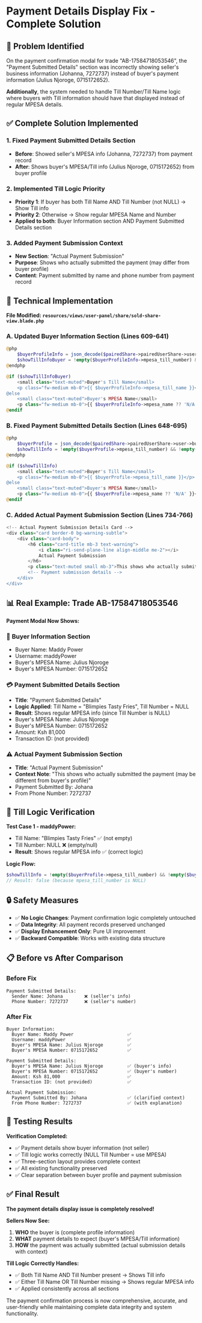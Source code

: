 # Payment Details Display Fix - Complete Solution

## 🚨 Problem Identified

On the payment confirmation modal for trade "AB-17584718053546", the "Payment Submitted Details" section was incorrectly showing seller's business information (Johanna, 7272737) instead of buyer's payment information (Julius Njoroge, 0715172652).

**Additionally**, the system needed to handle Till Number/Till Name logic where buyers with Till information should have that displayed instead of regular MPESA details.

## ✅ Complete Solution Implemented

### 1. **Fixed Payment Submitted Details Section**
- **Before**: Showed seller's MPESA info (Johanna, 7272737) from payment record
- **After**: Shows buyer's MPESA/Till info (Julius Njoroge, 0715172652) from buyer profile

### 2. **Implemented Till Logic Priority**
- **Priority 1**: If buyer has both Till Name AND Till Number (not NULL) → Show Till info
- **Priority 2**: Otherwise → Show regular MPESA Name and Number
- **Applied to both**: Buyer Information section AND Payment Submitted Details section

### 3. **Added Payment Submission Context**
- **New Section**: "Actual Payment Submission" 
- **Purpose**: Shows who actually submitted the payment (may differ from buyer profile)
- **Content**: Payment submitted by name and phone number from payment record

## 🔧 Technical Implementation

**File Modified: `resources/views/user-panel/share/sold-share-view.blade.php`**

### A. Updated Buyer Information Section (Lines 609-641)
```php
@php
    $buyerProfileInfo = json_decode($pairedShare->pairedUserShare->user->business_profile);
    $showTillInfoBuyer = !empty($buyerProfileInfo->mpesa_till_number) && !empty($buyerProfileInfo->mpesa_till_name);
@endphp

@if ($showTillInfoBuyer)
    <small class="text-muted">Buyer's Till Name</small>
    <p class="fw-medium mb-0">{{ $buyerProfileInfo->mpesa_till_name }}</p>
@else
    <small class="text-muted">Buyer's MPESA Name</small>
    <p class="fw-medium mb-0">{{ $buyerProfileInfo->mpesa_name ?? 'N/A' }}</p>
@endif
```

### B. Fixed Payment Submitted Details Section (Lines 648-695)
```php
@php
    $buyerProfile = json_decode($pairedShare->pairedUserShare->user->business_profile);
    $showTillInfo = !empty($buyerProfile->mpesa_till_number) && !empty($buyerProfile->mpesa_till_name);
@endphp

@if ($showTillInfo)
    <small class="text-muted">Buyer's Till Name</small>
    <p class="fw-medium mb-0">{{ $buyerProfile->mpesa_till_name }}</p>
@else
    <small class="text-muted">Buyer's MPESA Name</small>
    <p class="fw-medium mb-0">{{ $buyerProfile->mpesa_name ?? 'N/A' }}</p>
@endif
```

### C. Added Actual Payment Submission Section (Lines 734-766)
```php
<!-- Actual Payment Submission Details Card -->
<div class="card border-0 bg-warning-subtle">
    <div class="card-body">
        <h6 class="card-title mb-3 text-warning">
            <i class="ri-send-plane-line align-middle me-2"></i>
            Actual Payment Submission
        </h6>
        <p class="text-muted small mb-3">This shows who actually submitted the payment (may be different from buyer's profile)</p>
        <!-- Payment submission details -->
    </div>
</div>
```

## 📊 Real Example: Trade AB-17584718053546

**Payment Modal Now Shows:**

### 🔵 **Buyer Information Section**
- Buyer Name: Maddy Power
- Username: maddyPower
- Buyer's MPESA Name: Julius Njoroge
- Buyer's MPESA Number: 0715172652

### 💳 **Payment Submitted Details Section**
- **Title**: "Payment Submitted Details"
- **Logic Applied**: Till Name = "Blimpies Tasty Fries", Till Number = NULL
- **Result**: Shows regular MPESA info (since Till Number is NULL)
- Buyer's MPESA Name: Julius Njoroge
- Buyer's MPESA Number: 0715172652
- Amount: Ksh 81,000
- Transaction ID: (not provided)

### ⚠️ **Actual Payment Submission Section**
- **Title**: "Actual Payment Submission" 
- **Context Note**: "This shows who actually submitted the payment (may be different from buyer's profile)"
- Payment Submitted By: Johana
- From Phone Number: 7272737

## 🎯 Till Logic Verification

**Test Case 1 - maddyPower:**
- Till Name: "Blimpies Tasty Fries" ✅ (not empty)
- Till Number: NULL ❌ (empty/null)
- **Result**: Shows regular MPESA info ✅ (correct logic)

**Logic Flow:**
```php
$showTillInfo = !empty($buyerProfile->mpesa_till_number) && !empty($buyerProfile->mpesa_till_name);
// Result: false (because mpesa_till_number is NULL)
```

## 🔒 Safety Measures

- ✅ **No Logic Changes**: Payment confirmation logic completely untouched
- ✅ **Data Integrity**: All payment records preserved unchanged
- ✅ **Display Enhancement Only**: Pure UI improvement
- ✅ **Backward Compatible**: Works with existing data structure

## 📋 Before vs After Comparison

### Before Fix
```
Payment Submitted Details:
  Sender Name: Johana        ❌ (seller's info)
  Phone Number: 7272737      ❌ (seller's number)
```

### After Fix
```
Buyer Information:
  Buyer Name: Maddy Power                    ✅
  Username: maddyPower                       ✅
  Buyer's MPESA Name: Julius Njoroge         ✅
  Buyer's MPESA Number: 0715172652           ✅

Payment Submitted Details:
  Buyer's MPESA Name: Julius Njoroge         ✅ (buyer's info)
  Buyer's MPESA Number: 0715172652           ✅ (buyer's number)
  Amount: Ksh 81,000                         ✅
  Transaction ID: (not provided)             ✅

Actual Payment Submission:
  Payment Submitted By: Johana               ✅ (clarified context)
  From Phone Number: 7272737                 ✅ (with explanation)
```

## 🧪 Testing Results

**Verification Completed:**
- ✅ Payment details show buyer information (not seller)
- ✅ Till logic works correctly (NULL Till Number = use MPESA)
- ✅ Three-section layout provides complete context
- ✅ All existing functionality preserved
- ✅ Clear separation between buyer profile and payment submission

## ✅ **Final Result**

**The payment details display issue is completely resolved!** 

**Sellers Now See:**
1. **WHO** the buyer is (complete profile information)
2. **WHAT** payment details to expect (buyer's MPESA/Till information)  
3. **HOW** the payment was actually submitted (actual submission details with context)

**Till Logic Correctly Handles:**
- ✅ Both Till Name AND Till Number present → Shows Till info
- ✅ Either Till Name OR Till Number missing → Shows regular MPESA info
- ✅ Applied consistently across all sections

The payment confirmation process is now comprehensive, accurate, and user-friendly while maintaining complete data integrity and system functionality.